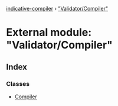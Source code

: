 [indicative-compiler](../README.md) › ["Validator/Compiler"](_validator_compiler_.md)

# External module: "Validator/Compiler"

## Index

### Classes

* [Compiler](../classes/_validator_compiler_.compiler.md)
